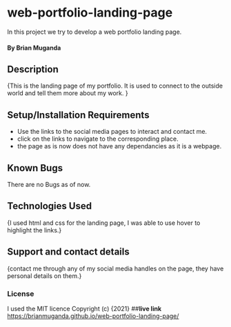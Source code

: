 # web-portfolio-landing-page
In this project we try to develop a web portfolio landing page.
#### By **Brian Muganda**
## Description
{This is the landing page of my portfolio. It is used to connect to the outside world and tell them more about my work. }
## Setup/Installation Requirements
* Use the links to the social media pages to interact and contact me.
* click on the links to navigate to the corresponding place.
* the page as is now does not have any dependancies as it is a webpage.
## Known Bugs
There are no Bugs as of now.
## Technologies Used
{I used html and css for the landing page, I was able to use hover to highlight the links.}
## Support and contact details
{contact me through any of my social media handles on the page, they have personal details on them.}
### License
I used the MIT licence
Copyright (c) {2021} 
##**live link**
https://brianmuganda.github.io/web-portfolio-landing-page/
  
